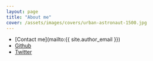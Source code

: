 ```yaml
---
layout: page
title: "About me"
cover: /assets/images/covers/urban-astronaut-1500.jpg
---
```


* [Contact me](mailto:{{ site.author_email }})
* [Github](https://github.com/gravityblast)
* [Twitter](https://twitter.com/gravityblast)
